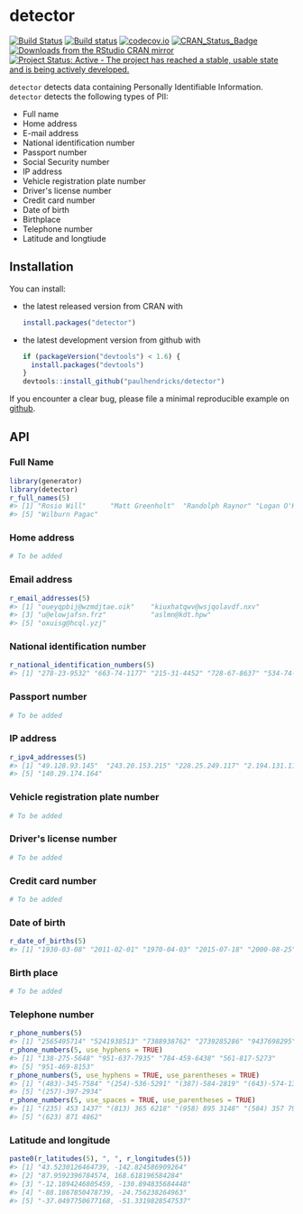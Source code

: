 <!-- README.md is generated from README.Rmd. Please edit that file -->
detector
========

[![Build Status](https://travis-ci.org/paulhendricks/detector.png?branch=master)](https://travis-ci.org/paulhendricks/detector) [![Build status](https://ci.appveyor.com/api/projects/status/au9ww7v8mhgr59s8/branch/master?svg=true)](https://ci.appveyor.com/project/paulhendricks/detector/branch/master) [![codecov.io](http://codecov.io/github/paulhendricks/detector/coverage.svg?branch=master)](http://codecov.io/github/paulhendricks/detector?branch=master) [![CRAN\_Status\_Badge](http://www.r-pkg.org/badges/version/detector)](http://cran.r-project.org/package=detector) [![Downloads from the RStudio CRAN mirror](http://cranlogs.r-pkg.org/badges/detector)](http://cran.rstudio.com/package=detector) [![Project Status: Active - The project has reached a stable, usable state and is being actively developed.](http://www.repostatus.org/badges/0.1.0/active.svg)](http://www.repostatus.org/#active)

`detector` detects data containing Personally Identifiable Information. `detector` detects the following types of PII:

-   Full name
-   Home address
-   E-mail address
-   National identification number
-   Passport number
-   Social Security number
-   IP address
-   Vehicle registration plate number
-   Driver's license number
-   Credit card number
-   Date of birth
-   Birthplace
-   Telephone number
-   Latitude and longtiude

Installation
------------

You can install:

-   the latest released version from CRAN with

    ``` r
    install.packages("detector")
    ```

-   the latest development version from github with

    ``` r
    if (packageVersion("devtools") < 1.6) {
      install.packages("devtools")
    }
    devtools::install_github("paulhendricks/detector")
    ```

If you encounter a clear bug, please file a minimal reproducible example on [github](https://github.com/paulhendricks/detector/issues).

API
---

### Full Name

``` r
library(generator)
library(detector)
r_full_names(5)
#> [1] "Rosio Will"      "Matt Greenholt"  "Randolph Raynor" "Logan O'Keefe"  
#> [5] "Wilburn Pagac"
```

### Home address

``` r
# To be added
```

### Email address

``` r
r_email_addresses(5)
#> [1] "oueyqpbij@wzmdjtae.oik"    "kiuxhatqwv@wsjqolavdf.nxv"
#> [3] "u@elowjafsn.frz"           "aslmn@kdt.hpw"            
#> [5] "oxuisg@hcql.yzj"
```

### National identification number

``` r
r_national_identification_numbers(5)
#> [1] "278-23-9532" "663-74-1177" "215-31-4452" "728-67-8637" "534-74-5947"
```

### Passport number

``` r
# To be added
```

### IP address

``` r
r_ipv4_addresses(5)
#> [1] "49.128.93.145"  "243.20.153.215" "228.25.249.117" "2.194.131.114" 
#> [5] "140.29.174.164"
```

### Vehicle registration plate number

``` r
# To be added
```

### Driver's license number

``` r
# To be added
```

### Credit card number

``` r
# To be added
```

### Date of birth

``` r
r_date_of_births(5)
#> [1] "1930-03-08" "2011-02-01" "1970-04-03" "2015-07-18" "2000-08-25"
```

### Birth place

``` r
# To be added
```

### Telephone number

``` r
r_phone_numbers(5)
#> [1] "2565495714" "5241938513" "7388938762" "2739285286" "9437698295"
r_phone_numbers(5, use_hyphens = TRUE)
#> [1] "138-275-5648" "951-637-7935" "784-459-6438" "561-817-5273"
#> [5] "951-469-8153"
r_phone_numbers(5, use_hyphens = TRUE, use_parentheses = TRUE)
#> [1] "(483)-345-7584" "(254)-536-5291" "(387)-584-2819" "(643)-574-1357"
#> [5] "(257)-397-2934"
r_phone_numbers(5, use_spaces = TRUE, use_parentheses = TRUE)
#> [1] "(235) 453 1437" "(813) 365 6218" "(958) 895 3148" "(584) 357 7964"
#> [5] "(623) 871 4862"
```

### Latitude and longitude

``` r
paste0(r_latitudes(5), ", ", r_longitudes(5))
#> [1] "43.5230126464739, -142.824586909264" 
#> [2] "87.9592396784574, 168.618196584284"  
#> [3] "-12.1894246805459, -130.894835684448"
#> [4] "-88.1867850478739, -24.756238264963" 
#> [5] "-37.0497750677168, -51.3319828547537"
```
